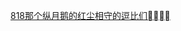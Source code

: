 [818那个纵月鹅的红尘相守的逗比们&#xF631;&#xF631;&#xF631;&#xF631;](http://tieba.baidu.com/p/3136406059?see_lz=1&pn=)   
